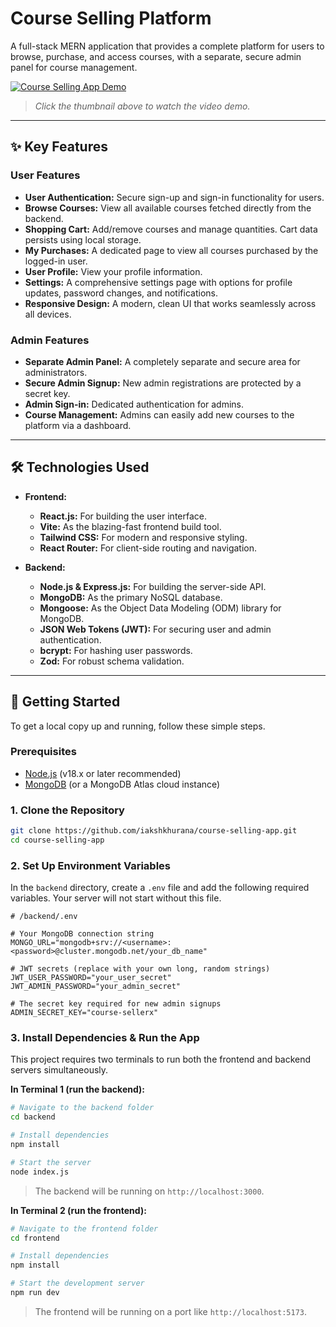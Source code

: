 # Course Selling Platform

A full-stack MERN application that provides a complete platform for users to browse, purchase, and access courses, with a separate, secure admin panel for course management.

[![Course Selling App Demo](https://i.ytimg.com/vi/v7IVd8er5aI/maxresdefault.jpg)](https://youtu.be/v7IVd8er5aI)
> *Click the thumbnail above to watch the video demo.*

---

## ✨ Key Features

### User Features
- **User Authentication:** Secure sign-up and sign-in functionality for users.
- **Browse Courses:** View all available courses fetched directly from the backend.
- **Shopping Cart:** Add/remove courses and manage quantities. Cart data persists using local storage.
- **My Purchases:** A dedicated page to view all courses purchased by the logged-in user.
- **User Profile:** View your profile information.
- **Settings:** A comprehensive settings page with options for profile updates, password changes, and notifications.
- **Responsive Design:** A modern, clean UI that works seamlessly across all devices.

### Admin Features
- **Separate Admin Panel:** A completely separate and secure area for administrators.
- **Secure Admin Signup:** New admin registrations are protected by a secret key.
- **Admin Sign-in:** Dedicated authentication for admins.
- **Course Management:** Admins can easily add new courses to the platform via a dashboard.

---

## 🛠️ Technologies Used

- **Frontend:**
  - **React.js:** For building the user interface.
  - **Vite:** As the blazing-fast frontend build tool.
  - **Tailwind CSS:** For modern and responsive styling.
  - **React Router:** For client-side routing and navigation.

- **Backend:**
  - **Node.js & Express.js:** For building the server-side API.
  - **MongoDB:** As the primary NoSQL database.
  - **Mongoose:** As the Object Data Modeling (ODM) library for MongoDB.
  - **JSON Web Tokens (JWT):** For securing user and admin authentication.
  - **bcrypt:** For hashing user passwords.
  - **Zod:** For robust schema validation.

---

## 🚀 Getting Started

To get a local copy up and running, follow these simple steps.

### Prerequisites

- [Node.js](https://nodejs.org/) (v18.x or later recommended)
- [MongoDB](https://www.mongodb.com/try/download/community) (or a MongoDB Atlas cloud instance)

### 1. Clone the Repository
```sh
git clone https://github.com/iakshkhurana/course-selling-app.git
cd course-selling-app
```

### 2. Set Up Environment Variables

In the `backend` directory, create a `.env` file and add the following required variables. Your server will not start without this file.

```env
# /backend/.env

# Your MongoDB connection string
MONGO_URL="mongodb+srv://<username>:<password>@cluster.mongodb.net/your_db_name"

# JWT secrets (replace with your own long, random strings)
JWT_USER_PASSWORD="your_user_secret"
JWT_ADMIN_PASSWORD="your_admin_secret"

# The secret key required for new admin signups
ADMIN_SECRET_KEY="course-sellerx"
```

### 3. Install Dependencies & Run the App

This project requires two terminals to run both the frontend and backend servers simultaneously.

**In Terminal 1 (run the backend):**
```sh
# Navigate to the backend folder
cd backend

# Install dependencies
npm install

# Start the server
node index.js
```
> The backend will be running on `http://localhost:3000`.

**In Terminal 2 (run the frontend):**
```sh
# Navigate to the frontend folder
cd frontend

# Install dependencies
npm install

# Start the development server
npm run dev
```
> The frontend will be running on a port like `http://localhost:5173`.
